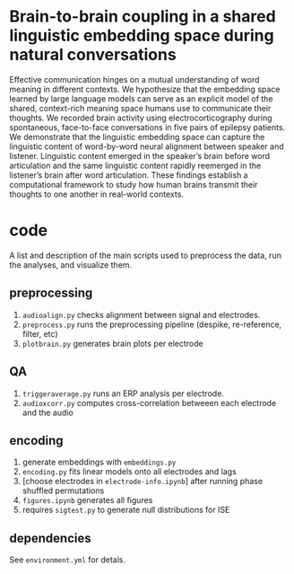 # Brain-to-brain coupling in a shared linguistic embedding space during natural conversations

Effective communication hinges on a mutual understanding of word meaning in different contexts. We hypothesize that the embedding space learned by large language models can serve as an explicit model of the shared, context-rich meaning space humans use to communicate their thoughts. We recorded brain activity using electrocorticography during spontaneous, face-to-face conversations in five pairs of epilepsy patients. We demonstrate that the linguistic embedding space can capture the linguistic content of word-by-word neural alignment between speaker and listener. Linguistic content emerged in the speaker’s brain before word articulation and the same linguistic content rapidly reemerged in the listener’s brain after word articulation. These findings establish a computational framework to study how human brains transmit their thoughts to one another in real-world contexts.

# code
A list and description of the main scripts used to preprocess the data, run the analyses, and visualize them.

## preprocessing

1. `audioalign.py` checks alignment between signal and electrodes.
1. `preprocess.py` runs the preprocessing pipeline (despike, re-reference, filter, etc)
1. `plotbrain.py` generates brain plots per electrode

## QA

1. `triggeraverage.py` runs an ERP analysis per electrode.
1. `audioxcorr.py` computes cross-correlation betweeen each electrode and the audio

## encoding

1. generate embeddings with `embeddings.py`
1. `encoding.py` fits linear models onto all electrodes and lags
1. [choose electrodes in `electrode-info.ipynb`] after running phase shuffled permutations
1. `figures.ipynb` generates all figures
1. requires `sigtest.py` to generate null distributions for ISE

## dependencies

See `environment.yml` for detals. 